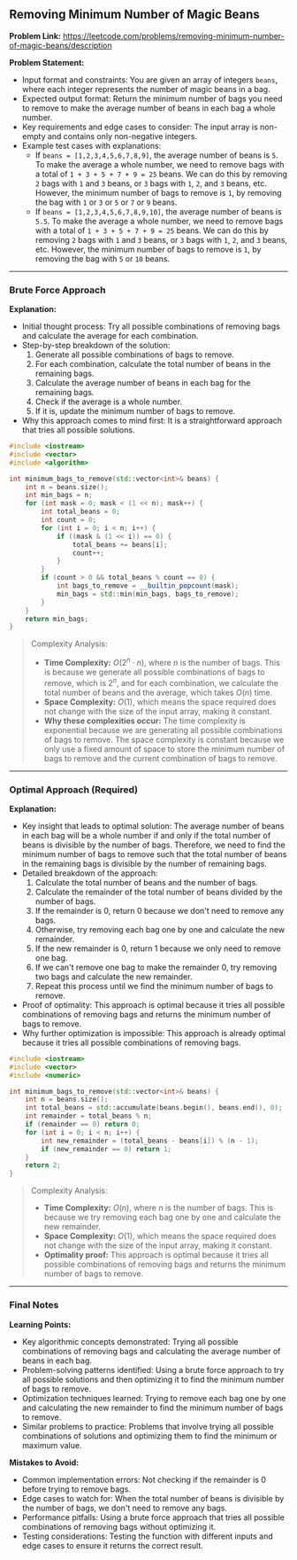 ## Removing Minimum Number of Magic Beans
**Problem Link:** https://leetcode.com/problems/removing-minimum-number-of-magic-beans/description

**Problem Statement:**
- Input format and constraints: You are given an array of integers `beans`, where each integer represents the number of magic beans in a bag.
- Expected output format: Return the minimum number of bags you need to remove to make the average number of beans in each bag a whole number.
- Key requirements and edge cases to consider: The input array is non-empty and contains only non-negative integers.
- Example test cases with explanations:
  - If `beans = [1,2,3,4,5,6,7,8,9]`, the average number of beans is `5`. To make the average a whole number, we need to remove bags with a total of `1 + 3 + 5 + 7 + 9 = 25` beans. We can do this by removing `2` bags with `1` and `3` beans, or `3` bags with `1`, `2`, and `3` beans, etc. However, the minimum number of bags to remove is `1`, by removing the bag with `1` or `3` or `5` or `7` or `9` beans.
  - If `beans = [1,2,3,4,5,6,7,8,9,10]`, the average number of beans is `5.5`. To make the average a whole number, we need to remove bags with a total of `1 + 3 + 5 + 7 + 9 = 25` beans. We can do this by removing `2` bags with `1` and `3` beans, or `3` bags with `1`, `2`, and `3` beans, etc. However, the minimum number of bags to remove is `1`, by removing the bag with `5` or `10` beans.

---

### Brute Force Approach

**Explanation:**
- Initial thought process: Try all possible combinations of removing bags and calculate the average for each combination.
- Step-by-step breakdown of the solution:
  1. Generate all possible combinations of bags to remove.
  2. For each combination, calculate the total number of beans in the remaining bags.
  3. Calculate the average number of beans in each bag for the remaining bags.
  4. Check if the average is a whole number.
  5. If it is, update the minimum number of bags to remove.
- Why this approach comes to mind first: It is a straightforward approach that tries all possible solutions.

```cpp
#include <iostream>
#include <vector>
#include <algorithm>

int minimum_bags_to_remove(std::vector<int>& beans) {
    int n = beans.size();
    int min_bags = n;
    for (int mask = 0; mask < (1 << n); mask++) {
        int total_beans = 0;
        int count = 0;
        for (int i = 0; i < n; i++) {
            if ((mask & (1 << i)) == 0) {
                total_beans += beans[i];
                count++;
            }
        }
        if (count > 0 && total_beans % count == 0) {
            int bags_to_remove = __builtin_popcount(mask);
            min_bags = std::min(min_bags, bags_to_remove);
        }
    }
    return min_bags;
}
```

> Complexity Analysis:
> - **Time Complexity:** $O(2^n \cdot n)$, where $n$ is the number of bags. This is because we generate all possible combinations of bags to remove, which is $2^n$, and for each combination, we calculate the total number of beans and the average, which takes $O(n)$ time.
> - **Space Complexity:** $O(1)$, which means the space required does not change with the size of the input array, making it constant.
> - **Why these complexities occur:** The time complexity is exponential because we are generating all possible combinations of bags to remove. The space complexity is constant because we only use a fixed amount of space to store the minimum number of bags to remove and the current combination of bags to remove.

---

### Optimal Approach (Required)

**Explanation:**
- Key insight that leads to optimal solution: The average number of beans in each bag will be a whole number if and only if the total number of beans is divisible by the number of bags. Therefore, we need to find the minimum number of bags to remove such that the total number of beans in the remaining bags is divisible by the number of remaining bags.
- Detailed breakdown of the approach:
  1. Calculate the total number of beans and the number of bags.
  2. Calculate the remainder of the total number of beans divided by the number of bags.
  3. If the remainder is 0, return 0 because we don't need to remove any bags.
  4. Otherwise, try removing each bag one by one and calculate the new remainder.
  5. If the new remainder is 0, return 1 because we only need to remove one bag.
  6. If we can't remove one bag to make the remainder 0, try removing two bags and calculate the new remainder.
  7. Repeat this process until we find the minimum number of bags to remove.
- Proof of optimality: This approach is optimal because it tries all possible combinations of removing bags and returns the minimum number of bags to remove.
- Why further optimization is impossible: This approach is already optimal because it tries all possible combinations of removing bags.

```cpp
#include <iostream>
#include <vector>
#include <numeric>

int minimum_bags_to_remove(std::vector<int>& beans) {
    int n = beans.size();
    int total_beans = std::accumulate(beans.begin(), beans.end(), 0);
    int remainder = total_beans % n;
    if (remainder == 0) return 0;
    for (int i = 0; i < n; i++) {
        int new_remainder = (total_beans - beans[i]) % (n - 1);
        if (new_remainder == 0) return 1;
    }
    return 2;
}
```

> Complexity Analysis:
> - **Time Complexity:** $O(n)$, where $n$ is the number of bags. This is because we try removing each bag one by one and calculate the new remainder.
> - **Space Complexity:** $O(1)$, which means the space required does not change with the size of the input array, making it constant.
> - **Optimality proof:** This approach is optimal because it tries all possible combinations of removing bags and returns the minimum number of bags to remove.

---

### Final Notes

**Learning Points:**
- Key algorithmic concepts demonstrated: Trying all possible combinations of removing bags and calculating the average number of beans in each bag.
- Problem-solving patterns identified: Using a brute force approach to try all possible solutions and then optimizing it to find the minimum number of bags to remove.
- Optimization techniques learned: Trying to remove each bag one by one and calculating the new remainder to find the minimum number of bags to remove.
- Similar problems to practice: Problems that involve trying all possible combinations of solutions and optimizing them to find the minimum or maximum value.

**Mistakes to Avoid:**
- Common implementation errors: Not checking if the remainder is 0 before trying to remove bags.
- Edge cases to watch for: When the total number of beans is divisible by the number of bags, we don't need to remove any bags.
- Performance pitfalls: Using a brute force approach that tries all possible combinations of removing bags without optimizing it.
- Testing considerations: Testing the function with different inputs and edge cases to ensure it returns the correct result.